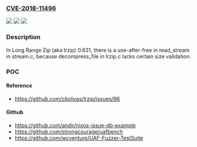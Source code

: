 ### [CVE-2018-11496](https://cve.mitre.org/cgi-bin/cvename.cgi?name=CVE-2018-11496)
![](https://img.shields.io/static/v1?label=Product&message=n%2Fa&color=blue)
![](https://img.shields.io/static/v1?label=Version&message=n%2Fa&color=blue)
![](https://img.shields.io/static/v1?label=Vulnerability&message=n%2Fa&color=brighgreen)

### Description

In Long Range Zip (aka lrzip) 0.631, there is a use-after-free in read_stream in stream.c, because decompress_file in lrzip.c lacks certain size validation.

### POC

#### Reference
- https://github.com/ckolivas/lrzip/issues/96

#### Github
- https://github.com/andir/nixos-issue-db-example
- https://github.com/strongcourage/uafbench
- https://github.com/wcventure/UAF-Fuzzer-TestSuite

